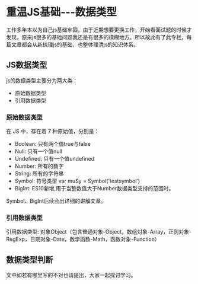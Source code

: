 # 重温JS基础---数据类型
工作多年本以为自己js基础牢固，由于近期想要更换工作，开始看面试题的时候才发现，原来js很多的基础问题我还是有很多的模糊地方。所以故此有了此专栏，每篇文章都会从新梳理js的基础，也整体理清js的知识体系。

## JS数据类型
js的数据类型主要分为两大类：
+ 原始数据类型
+ 引用数据类型

### 原始数据类型
在 JS 中，存在着 7 种原始值，分别是：
+ Boolean: 只有两个值true与false
+ Null: 只有一个值null
+ Undefined: 只有一个值undefined
+ Number: 所有的数字
+ String: 所有的字符串
+ Symbol: 符号类型 var muSy = Symbol('testsymbol')
+ BigInt: ES10新增,用于当整数值大于Number数据类型支持的范围时。

Symbol、BigInt后续会出详细的讲解文章。
### 引用数据类型
引用数据类型: 对象Object（包含普通对象-Object，数组对象-Array，正则对象-RegExp，日期对象-Date，数学函数-Math，函数对象-Function）

## 数据类型判断

文中如若有哪里写的不对也请提出，大家一起探讨学习。
